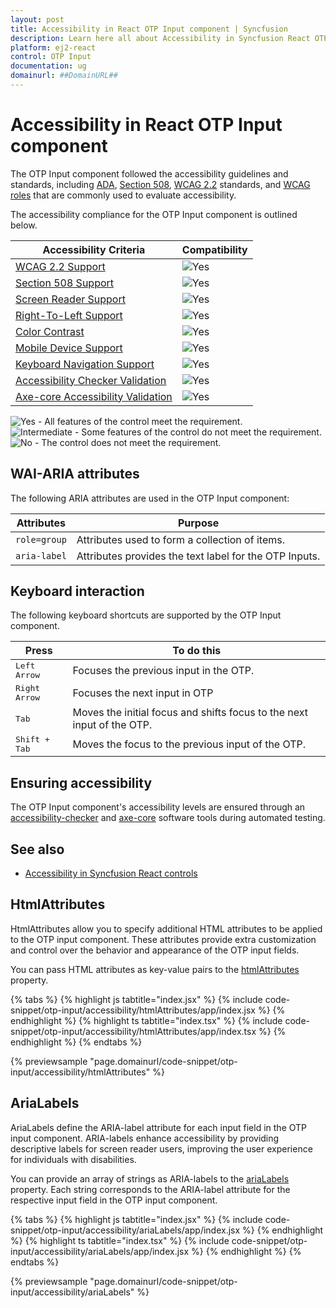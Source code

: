 ```yaml
---
layout: post
title: Accessibility in React OTP Input component | Syncfusion
description: Learn here all about Accessibility in Syncfusion React OTP Input component of Syncfusion Essential JS 2 and more.
platform: ej2-react
control: OTP Input 
documentation: ug
domainurl: ##DomainURL##
---
```


# Accessibility in React OTP Input component

The OTP Input component followed the accessibility guidelines and standards, including [ADA](https://www.ada.gov/), [Section 508](https://www.section508.gov/), [WCAG 2.2](https://www.w3.org/TR/WCAG22/) standards, and [WCAG roles](https://www.w3.org/TR/wai-aria/#roles) that are commonly used to evaluate accessibility.

The accessibility compliance for the OTP Input component is outlined below.

| Accessibility Criteria | Compatibility |
| -- | -- |
| [WCAG 2.2 Support](../common/accessibility#accessibility-standards) | <img src="https://cdn.syncfusion.com/content/images/landing-page/yes.png" alt="Yes"> |
| [Section 508 Support](../common/accessibility#accessibility-standards) | <img src="https://cdn.syncfusion.com/content/images/landing-page/yes.png" alt="Yes"> |
| [Screen Reader Support](../common/accessibility#screen-reader-support) | <img src="https://cdn.syncfusion.com/content/images/landing-page/yes.png" alt="Yes"> |
| [Right-To-Left Support](../common/accessibility#right-to-left-support) | <img src="https://cdn.syncfusion.com/content/images/landing-page/yes.png" alt="Yes"> |
| [Color Contrast](../common/accessibility#color-contrast) | <img src="https://cdn.syncfusion.com/content/images/landing-page/yes.png" alt="Yes"> |
| [Mobile Device Support](../common/accessibility#mobile-device-support) | <img src="https://cdn.syncfusion.com/content/images/landing-page/yes.png" alt="Yes"> |
| [Keyboard Navigation Support](../common/accessibility#keyboard-navigation-support) | <img src="https://cdn.syncfusion.com/content/images/landing-page/yes.png" alt="Yes"> |
| [Accessibility Checker Validation](../common/accessibility#ensuring-accessibility) | <img src="https://cdn.syncfusion.com/content/images/landing-page/yes.png" alt="Yes"> |
| [Axe-core Accessibility Validation](../common/accessibility#ensuring-accessibility) | <img src="https://cdn.syncfusion.com/content/images/landing-page/yes.png" alt="Yes"> |

<style>
    .post .post-content img {
        display: inline-block;
        margin: 0.5em 0;
    }
</style>
<div><img src="https://cdn.syncfusion.com/content/images/landing-page/yes.png" alt="Yes"> - All features of the control meet the requirement.</div>

<div><img src="https://cdn.syncfusion.com/content/images/landing-page/intermediate.png" alt="Intermediate"> - Some features of the control do not meet the requirement.</div>

<div><img src="https://cdn.syncfusion.com/content/images/landing-page/no.png" alt="No"> - The control does not meet the requirement.</div>

## WAI-ARIA attributes

The following ARIA attributes are used in the OTP Input component:

| Attributes | Purpose |
| ------------ | ----------------------- |
| `role=group` | Attributes used to form a collection of items.|
| `aria-label` | Attributes provides the text label for the OTP Inputs. |

## Keyboard interaction

The following keyboard shortcuts are supported by the OTP Input component.

| **Press** | **To do this** |
| --- | --- |
| <kbd>Left Arrow</kbd> | Focuses the previous input in the OTP. |
| <kbd>Right Arrow</kbd> | Focuses the next input in OTP |
| <kbd>Tab</kbd> | Moves the initial focus and shifts focus to the next input of the OTP. |
| <kbd>Shift + Tab</kbd> | Moves the focus to the previous input of the OTP. |

## Ensuring accessibility

The OTP Input component's accessibility levels are ensured through an [accessibility-checker](https://www.npmjs.com/package/accessibility-checker) and [axe-core](https://www.npmjs.com/package/axe-core) software tools during automated testing.

## See also

* [Accessibility in Syncfusion React controls](../common/accessibility)

## HtmlAttributes

HtmlAttributes allow you to specify additional HTML attributes to be applied to the OTP input component. These attributes provide extra customization and control over the behavior and appearance of the OTP input fields.

You can pass HTML attributes as key-value pairs to the [htmlAttributes](https://ej2.syncfusion.com/react/documentation/api/otp-input/#htmlattributes) property.

{% tabs %}
{% highlight js tabtitle="index.jsx" %}
{% include code-snippet/otp-input/accessibility/htmlAttributes/app/index.jsx %}
{% endhighlight %}
{% highlight ts tabtitle="index.tsx" %}
{% include code-snippet/otp-input/accessibility/htmlAttributes/app/index.tsx %}
{% endhighlight %}
{% endtabs %}

{% previewsample "page.domainurl/code-snippet/otp-input/accessibility/htmlAttributes" %}

## AriaLabels

AriaLabels define the ARIA-label attribute for each input field in the OTP input component. ARIA-labels enhance accessibility by providing descriptive labels for screen reader users, improving the user experience for individuals with disabilities.

You can provide an array of strings as ARIA-labels to the [ariaLabels](https://ej2.syncfusion.com/react/documentation/api/otp-input/#arialabels) property. Each string corresponds to the ARIA-label attribute for the respective input field in the OTP input component.

{% tabs %}
{% highlight js tabtitle="index.jsx" %}
{% include code-snippet/otp-input/accessibility/ariaLabels/app/index.jsx %}
{% endhighlight %}
{% highlight ts tabtitle="index.tsx" %}
{% include code-snippet/otp-input/accessibility/ariaLabels/app/index.jsx %}
{% endhighlight %}
{% endtabs %}

{% previewsample "page.domainurl/code-snippet/otp-input/accessibility/ariaLabels" %}
